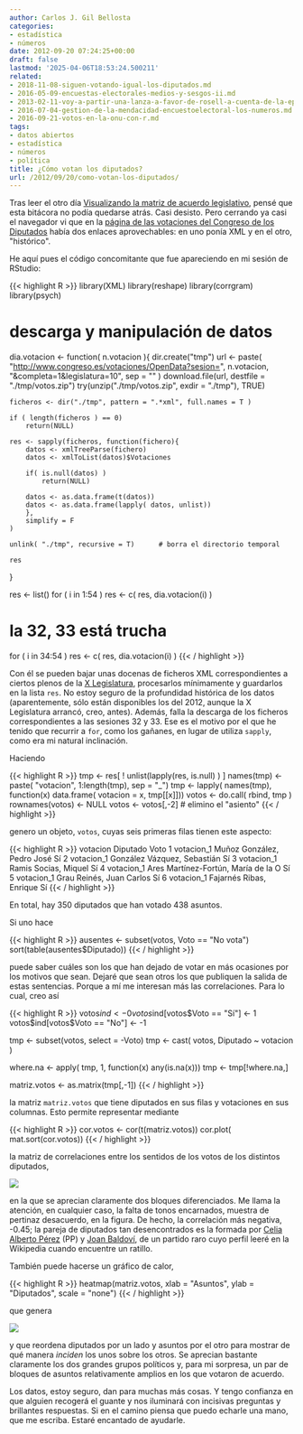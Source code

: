 ```yaml
---
author: Carlos J. Gil Bellosta
categories:
- estadística
- números
date: 2012-09-20 07:24:25+00:00
draft: false
lastmod: '2025-04-06T18:53:24.500211'
related:
- 2018-11-08-siguen-votando-igual-los-diputados.md
- 2016-05-09-encuestas-electorales-medios-y-sesgos-ii.md
- 2013-02-11-voy-a-partir-una-lanza-a-favor-de-rosell-a-cuenta-de-la-epa.md
- 2016-07-04-gestion-de-la-mendacidad-encuestoelectoral-los-numeros.md
- 2016-09-21-votos-en-la-onu-con-r.md
tags:
- datos abiertos
- estadística
- números
- política
title: ¿Cómo votan los diputados?
url: /2012/09/20/como-votan-los-diputados/
---
```


Tras leer el otro día [Visualizando la matriz de acuerdo legislativo](http://computandocienciapolitica.blogspot.com.es/2011/12/visualuzacion-matriz-de-acuerdo.html), pensé que esta bitácora no podía quedarse atrás. Casi desisto. Pero cerrando ya casi el navegador vi que en la [página de las votaciones del Congreso de los Diputados](http://www.congreso.es/portal/page/portal/Congreso/Congreso/Actualidad/Votaciones) había dos enlaces aprovechables: en uno ponía XML y en el otro, "histórico".

He aquí pues el código concomitante que fue apareciendo en mi sesión de RStudio:

{{< highlight R >}}
library(XML)
library(reshape)
library(corrgram)
library(psych)

# descarga y manipulación de datos

dia.votacion <- function( n.votacion ){
    dir.create("tmp")
    url <- paste( "http://www.congreso.es/votaciones/OpenData?sesion=",
            n.votacion, "&completa=1&legislatura=10", sep = "" )
    download.file(url, destfile = "./tmp/votos.zip")
    try(unzip("./tmp/votos.zip", exdir = "./tmp"), TRUE)

    ficheros <- dir("./tmp", pattern = ".*xml", full.names = T )

    if ( length(ficheros ) == 0)
        return(NULL)

    res <- sapply(ficheros, function(fichero){
        datos <- xmlTreeParse(fichero)
        datos <- xmlToList(datos)$Votaciones

        if( is.null(datos) )
            return(NULL)

        datos <- as.data.frame(t(datos))
        datos <- as.data.frame(lapply( datos, unlist))
        },
        simplify = F
    )

    unlink( "./tmp", recursive = T)      # borra el directorio temporal

    res
}

res <- list()
for ( i in  1:54 ) res <- c( res, dia.votacion(i) )
# la 32, 33 está trucha
for ( i in 34:54 ) res <- c( res, dia.votacion(i) )
{{< / highlight >}}

Con él se pueden bajar unas docenas de ficheros XML correspondientes a ciertos plenos de la [X Legislatura](http://es.wikipedia.org/wiki/X_Legislatura_de_Espa%C3%B1a), procesarlos mínimamente y guardarlos en la lista `res`. No estoy seguro de la profundidad histórica de los datos (aparentemente, sólo están disponibles los del 2012, aunque la X Legislatura arrancó, creo, antes). Además, falla la descarga de los ficheros correspondientes a las sesiones 32 y 33. Ese es el motivo por el que he tenido que recurrir a `for`, como los gañanes, en lugar de utiliza `sapply`, como era mi natural inclinación.

Haciendo

{{< highlight R >}}
tmp <- res[ ! unlist(lapply(res, is.null) ) ]
names(tmp) <- paste( "votacion", 1:length(tmp), sep = "_")
tmp <- lapply( names(tmp), function(x) data.frame( votacion = x, tmp[[x]]))
votos <- do.call( rbind, tmp )
rownames(votos) <- NULL
votos <- votos[,-2]          # elimino el "asiento"
{{< / highlight >}}

genero un objeto, `votos`, cuyas seis primeras filas tienen este aspecto:

{{< highlight R >}}
votacion                            Diputado Voto
1 votacion_1          Muñoz González, Pedro José   Sí
2 votacion_1         González Vázquez, Sebastián   Sí
3 votacion_1                Ramis Socias, Miquel   Sí
4 votacion_1 Ares Martínez-Fortún, María de la O   Sí
5 votacion_1            Grau Reinés, Juan Carlos   Sí
6 votacion_1             Fajarnés Ribas, Enrique   Sí
{{< / highlight >}}

En total, hay 350 diputados que han votado 438 asuntos.

Si uno hace

{{< highlight R >}}
ausentes <- subset(votos, Voto == "No vota")
sort(table(ausentes$Diputado))
{{< / highlight >}}

puede saber cuáles son los que han dejado de votar en más ocasiones por los motivos que sean. Dejaré que sean otros los que publiquen la salida de estas sentencias. Porque a mí me interesan más las correlaciones. Para lo cual, creo así

{{< highlight R >}}
votos$ind <- 0
votos$ind[votos$Voto == "Sí"] <- 1
votos$ind[votos$Voto == "No"] <- -1

tmp <- subset(votos, select = -Voto)
tmp <- cast( votos, Diputado ~ votacion )

where.na <- apply( tmp, 1, function(x) any(is.na(x)))
tmp <- tmp[!where.na,]

matriz.votos <- as.matrix(tmp[,-1])
{{< / highlight >}}

la matriz `matriz.votos` que tiene diputados en sus filas y votaciones en sus columnas. Esto permite representar mediante

{{< highlight R >}}
cor.votos <- cor(t(matriz.votos))
cor.plot( mat.sort(cor.votos))
{{< / highlight >}}

la matriz de correlaciones entre los sentidos de los votos de los distintos diputados,

[![](/wp-uploads/2012/09/correlacion_diputados.png#center)
](/wp-uploads/2012/09/correlacion_diputados.png#center)

en la que se aprecian claramente dos bloques diferenciados. Me llama la atención, en cualquier caso, la falta de tonos encarnados, muestra de pertinaz desacuerdo, en la figura. De hecho, la correlación más negativa, -0.45; la pareja de diputados tan desencontrados es la formada por [Celia Alberto Pérez](http://www.politicas-pi.com/el-congreso/celia-alberto-perez/) (PP) y [Joan Baldoví](http://es.wikipedia.org/wiki/Joan_Baldov%C3%AD), de un partido raro cuyo perfil leeré en la Wikipedia cuando encuentre un ratillo.

También puede hacerse un gráfico de calor,

{{< highlight R >}}
heatmap(matriz.votos, xlab = "Asuntos", ylab = "Diputados", scale = "none")
{{< / highlight >}}

que genera

[![](/wp-uploads/2012/09/diputados_asuntos1.png#center)
](/wp-uploads/2012/09/diputados_asuntos1.png#center)

y que reordena diputados por un lado y asuntos por el otro para mostrar de qué manera _inciden_ los unos sobre los otros. Se aprecian bastante claramente los dos grandes grupos políticos y, para mi sorpresa, un par de bloques de asuntos relativamente amplios en los que votaron de acuerdo.

Los datos, estoy seguro, dan para muchas más cosas. Y tengo confianza en que alguien recogerá el guante y nos iluminará con incisivas preguntas y brillantes respuestas. Si en el camino piensa que puedo echarle una mano, que me escriba. Estaré encantado de ayudarle.